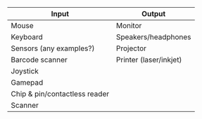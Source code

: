 |**Input**|**Output**|
|---|---|
|Mouse|Monitor|
|Keyboard|Speakers/headphones|
|Sensors (any examples?)|Projector|
|Barcode scanner|Printer (laser/inkjet)|
|Joystick||
|Gamepad||
|Chip & pin/contactless reader||
|Scanner||

